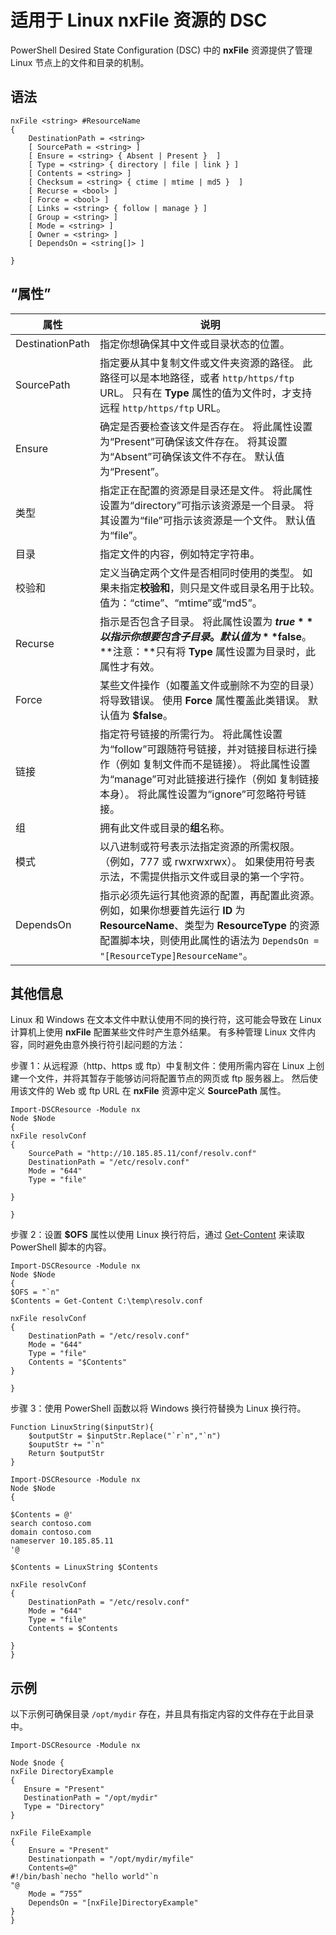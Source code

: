 # 适用于 Linux nxFile 资源的 DSC

PowerShell Desired State Configuration (DSC) 中的 **nxFile** 资源提供了管理 Linux 节点上的文件和目录的机制。

## 语法

```
nxFile <string> #ResourceName
{
    DestinationPath = <string>
    [ SourcePath = <string> ]
    [ Ensure = <string> { Absent | Present }  ]
    [ Type = <string> { directory | file | link } ]
    [ Contents = <string> ]
    [ Checksum = <string> { ctime | mtime | md5 }  ]
    [ Recurse = <bool> ]
    [ Force = <bool> ]
    [ Links = <string> { follow | manage } ]
    [ Group = <string> ]
    [ Mode = <string> ]
    [ Owner = <string> ]
    [ DependsOn = <string[]> ]

}
```

## “属性”

|  属性 |  说明 | 
|---|---|
| DestinationPath| 指定你想确保其中文件或目录状态的位置。| 
| SourcePath| 指定要从其中复制文件或文件夹资源的路径。 此路径可以是本地路径，或者 `http/https/ftp` URL。 只有在 **Type** 属性的值为文件时，才支持远程 `http/https/ftp` URL。| 
| Ensure| 确定是否要检查该文件是否存在。 将此属性设置为“Present”可确保该文件存在。 将其设置为“Absent”可确保该文件不存在。 默认值为“Present”。| 
| 类型| 指定正在配置的资源是目录还是文件。 将此属性设置为“directory”可指示该资源是一个目录。 将其设置为“file”可指示该资源是一个文件。 默认值为“file”。| 
| 目录| 指定文件的内容，例如特定字符串。| 
| 校验和| 定义当确定两个文件是否相同时使用的类型。 如果未指定**校验和**，则只是文件或目录名用于比较。 值为：“ctime”、“mtime”或“md5”。| 
| Recurse| 指示是否包含子目录。 将此属性设置为 **$true** 以指示你想要包含子目录。 默认值为 **$false**。 **注意：**只有将 **Type** 属性设置为目录时，此属性才有效。| 
| Force| 某些文件操作（如覆盖文件或删除不为空的目录）将导致错误。 使用 **Force** 属性覆盖此类错误。 默认值为 **$false**。| 
| 链接| 指定符号链接的所需行为。 将此属性设置为“follow”可跟随符号链接，并对链接目标进行操作（例如 复制文件而不是链接）。 将此属性设置为“manage”可对此链接进行操作（例如 复制链接本身）。 将此属性设置为“ignore”可忽略符号链接。| 
| 组| 拥有此文件或目录的**组**名称。| 
| 模式| 以八进制或符号表示法指定资源的所需权限。 （例如，777 或 rwxrwxrwx）。 如果使用符号表示法，不需提供指示文件或目录的第一个字符。| 
| DependsOn | 指示必须先运行其他资源的配置，再配置此资源。 例如，如果你想要首先运行 **ID** 为 **ResourceName**、类型为 **ResourceType** 的资源配置脚本块，则使用此属性的语法为 `DependsOn = "[ResourceType]ResourceName"`。| 

## 其他信息


Linux 和 Windows 在文本文件中默认使用不同的换行符，这可能会导致在 Linux 计算机上使用 __nxFile__ 配置某些文件时产生意外结果。 有多种管理 Linux 文件内容，同时避免由意外换行符引起问题的方法：

步骤 1：从远程源（http、https 或 ftp）中复制文件：使用所需内容在 Linux 上创建一个文件，并将其暂存于能够访问将配置节点的网页或 ftp 服务器上。 然后使用该文件的 Web 或 ftp URL 在 __nxFile__ 资源中定义 __SourcePath__ 属性。

```
Import-DSCResource -Module nx
Node $Node
{
nxFile resolvConf
{
    SourcePath = "http://10.185.85.11/conf/resolv.conf"
    DestinationPath = "/etc/resolv.conf"
    Mode = "644"        
    Type = "file"
    
}
        
}
```


步骤 2：设置 __$OFS__ 属性以使用 Linux 换行符后，通过 [Get-Content](https://technet.microsoft.com/en-us/library/hh849787.aspx) 来读取 PowerShell 脚本的内容。


```
Import-DSCResource -Module nx
Node $Node
{
$OFS = "`n"
$Contents = Get-Content C:\temp\resolv.conf

nxFile resolvConf
{
    DestinationPath = "/etc/resolv.conf"
    Mode = "644"        
    Type = "file"
    Contents = "$Contents"
}

}
```


步骤 3：使用 PowerShell 函数以将 Windows 换行符替换为 Linux 换行符。

```
Function LinuxString($inputStr){
    $outputStr = $inputStr.Replace("`r`n","`n")
    $ouputStr += "`n"
    Return $outputStr
}

Import-DSCResource -Module nx
Node $Node
{

$Contents = @'
search contoso.com
domain contoso.com
nameserver 10.185.85.11
'@

$Contents = LinuxString $Contents

nxFile resolvConf
{
    DestinationPath = "/etc/resolv.conf"
    Mode = "644"        
    Type = "file"
    Contents = $Contents
    
}
}
```

## 示例

以下示例可确保目录 `/opt/mydir` 存在，并且具有指定内容的文件存在于此目录中。

```
Import-DSCResource -Module nx 

Node $node {
nxFile DirectoryExample
{
   Ensure = "Present"
   DestinationPath = "/opt/mydir"
   Type = "Directory"
}

nxFile FileExample
{
    Ensure = "Present"
    Destinationpath = "/opt/mydir/myfile"
    Contents=@"
#!/bin/bash`necho "hello world"`n
"@ 
    Mode = “755”
    DependsOn = "[nxFile]DirectoryExample"
} 
}
```

<!--HONumber=Feb16_HO4-->

